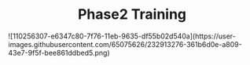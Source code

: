 <h1 align="center">
Phase2 Training
</h1>
![110256307-e6347c80-7f76-11eb-9635-df55b02d540a](https://user-images.githubusercontent.com/65075626/232913276-361b6d0e-a809-43e7-9f5f-bee861ddbed5.png)
